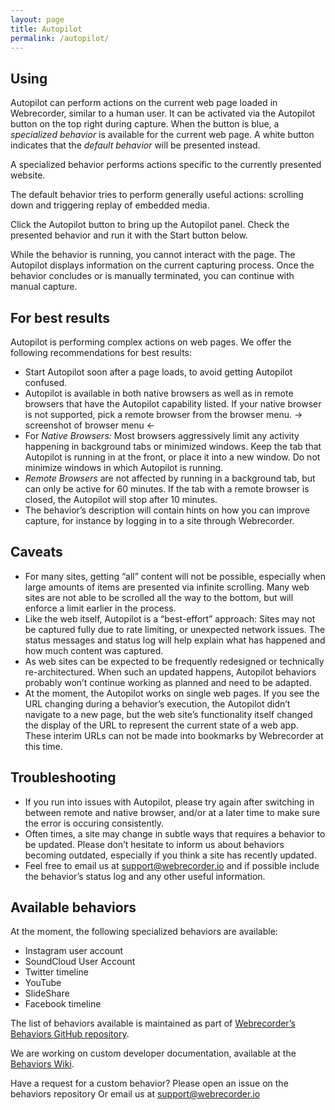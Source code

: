 ```yaml
---
layout: page
title: Autopilot
permalink: /autopilot/
---
```


## Using

Autopilot can perform actions on the current web page loaded in Webrecorder, similar to a human user. It can be activated via the Autopilot button on the top right during capture. When the button is blue, a *specialized behavior* is available for the current web page. A white button indicates that the *default behavior* will be presented instead.

A specialized behavior performs actions specific to the currently presented website.

The default behavior tries to perform generally useful actions: scrolling down and triggering replay of embedded media.

Click the Autopilot button to bring up the Autopilot panel. Check the presented behavior and run it with the Start button below.

While the behavior is running, you cannot interact with the page. The Autopilot displays information on the current capturing process. Once the behavior concludes or is manually terminated, you can continue with manual capture.

## For best results

Autopilot is performing complex actions on web pages. We offer the following recommendations for best results:

- Start Autopilot soon after a page loads, to avoid getting Autopilot confused.
- Autopilot is available in both native browsers as well as in remote browsers that have the Autopilot capability listed. If your native browser is not supported, pick a remote browser from the browser menu.
  → screenshot of browser menu ←
- For *Native Browsers:* Most browsers aggressively limit any activity happening in background tabs or minimized windows. Keep the tab that Autopilot is running in at the front, or place it into a new window. Do not minimize windows in which Autopilot is running. 
- *Remote Browsers* are not affected by running in a background tab, but can only be active for 60 minutes. If the tab with a remote browser is closed, the Autopilot will stop after 10 minutes.
- The behavior’s description will contain hints on how you can improve capture, for instance by logging in to a site through Webrecorder.

## Caveats

- For many sites, getting “all” content will not be possible, especially when large amounts of items are presented via infinite scrolling. Many web sites are not able to be scrolled all the way to the bottom, but will enforce a limit earlier in the process.
- Like the web itself, Autopilot is a “best-effort” approach: Sites may not be captured fully due to rate limiting, or unexpected network issues. The status messages and status log will help explain what has happened and how much content was captured.
- As web sites can be expected to be frequently redesigned or technically re-architectured. When such an updated happens, Autopilot behaviors probably won’t continue working as planned and need to be adapted.
- At the moment, the Autopilot works on single web pages. If you see the URL changing during a behavior’s execution, the Autopilot didn’t navigate to a new page, but the web site’s functionality itself changed the display of the URL to represent the current state of a web app. These interim URLs can not be made into bookmarks by Webrecorder at this time.

## Troubleshooting

- If you run into issues with Autopilot, please try again after switching in between remote and native browser, and/or at a later time to make sure the error is occuring consistently.
- Often times, a site may change in subtle ways that requires a behavior to be updated. Please don’t hesitate to inform us about behaviors becoming outdated, especially if you think a site has recently updated.
- Feel free to email us at support@webrecorder.io and if possible include the behavior’s status log and any other useful information.

## Available behaviors

At the moment, the following specialized behaviors are available:
- Instagram user account
- SoundCloud User Account
- Twitter timeline
- YouTube
- SlideShare
- Facebook timeline

The list of behaviors available is maintained as part of [Webrecorder’s Behaviors GitHub repository](https://github.com/webrecorder/behaviors).

We are working on custom developer documentation, available at the [Behaviors Wiki](https://github.com/webrecorder/behaviors/wiki).

Have a request for a custom behavior? Please open an issue on the behaviors repository
Or email us at support@webrecorder.io
